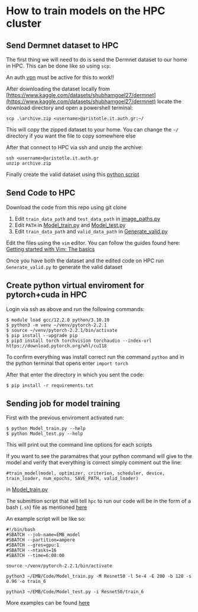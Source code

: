 # How to train models on the HPC cluster

## Send Dermnet dataset to HPC

The first thing we will need to do is send the Dermnet dataset to our home in HPC. This can be done like so using `scp`:

 An auth [vpn](https://it.auth.gr/manuals/eduvpn/) must be active for this to work!!

After downloading the dataset locally from [https://www.kaggle.com/datasets/shubhamgoel27/dermnet](https://www.kaggle.com/datasets/shubhamgoel27/dermnet) locate the download directory and open a powershell terminal:

    scp .\archive.zip <username>@aristotle.it.auth.gr:~/

This will copy the zipped dataset to your home. You can change the `~/` directory if you want the file to copy somewhere else

After that connect to HPC via ssh and unzip the archive:
    
    ssh <username>@aristotle.it.auth.gr
    unzip archive.zip

Finally create the valid dataset using this [python script](/etc/dataset_setup/Generate_valid.py)




## Send Code to HPC

Download the code from this repo using git clone

1. Edit `train_data_path` and `test_data_path` in [image_paths.py](/src/image_paths.py) 
1. Edit `PATH` in [Model_train.py](/src/Model_train.py) and [Model_test.py](/src/Model_test.py) 
1. Edit `train_data_path` and `valid_data_path` in [Generate_valid.py](/etc/dataset_setup/Generate_valid.py)

Edit the files using the `vim` editor. You can follow the guides found here: [Getting started with Vim: The basics](https://opensource.com/article/19/3/getting-started-vim)

Once you have both the dataset and the edited code on HPC run `Generate_valid.py` to generate the valid dataset

## Create python virtual enviroment for pytorch+cuda in HPC

Login via ssh as above and run the following commands:

    $ module load gcc/12.2.0 python/3.10.10
    $ python3 -m venv ~/venv/pytorch-2.2.1
    $ source ~/venv/pytorch-2.2.1/bin/activate
    $ pip install --upgrade pip
    $ pip3 install torch torchvision torchaudio --index-url https://download.pytorch.org/whl/cu118
    

To confirm everything was install correct run the command `python` and in the python terminal that opens enter `import torch`

After that enter the directory in which you sent the code:

    $ pip install -r requirements.txt
    

## Sending job for model training

First with the previous enviroment activated run:

    $ python Model_train.py --help
    $ python Model_test.py --help
    
This will print out the command line options for each scripts

If you want to see the paramatres that your python command will give to the model and verify that everything is correct simply comment out the line:

    #train_model(model, optimizer, criterion, scheduler, device, train_loader, num_epochs, SAVE_PATH, valid_loader)

in [Model_train.py](../src/Model_train.py)

The submittion script that will tell `hpc` to run our code will be in the form of a bash (`.sh`) file as mentioned [here](https://hpc.it.auth.gr/jobs/job-submission/)

An example script will be like so:

    #!/bin/bash
    #SBATCH --job-name=EMB_model
    #SBATCH --partition=ampere
    #SBATCH --gres=gpu:1
    #SBATCH --ntasks=16
    #SBATCH --time=6:00:00

    source ~/venv/pytorch-2.2.1/bin/activate

    python3 ~/EMB/Code/Model_train.py -M Resnet50 -l 5e-4 -E 200 -b 128 -s 0.96 -o train_6

    python3 ~/EMB/Code/Model_test.py -i Resnet50/train_6
    
More examples can be found [here](../etc/examples/)
